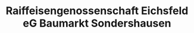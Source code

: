 ---
title: "Raiffeisengenossenschaft Eichsfeld eG Baumarkt Sondershausen"
url: /sondershausen/raiffeisengenossenschaft-eichsfeld-eg-baumarkt-sondershausen/
shop: Baumarkt
---